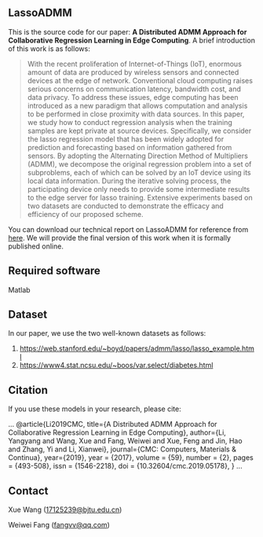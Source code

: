 ## LassoADMM

This is the source code for our paper: **A Distributed ADMM Approach for Collaborative Regression Learning in Edge Computing**. A brief introduction of this work is as follows:

> With the recent proliferation of Internet-of-Things (IoT), enormous amount of data are produced by wireless sensors and connected devices at the edge of network. Conventional cloud computing raises serious concerns on communication latency, bandwidth cost, and data privacy. To address these issues, edge computing has been introduced as a new paradigm that allows computation and analysis to be performed in close proximity with data sources. In this paper, we study how to conduct regression analysis when the training samples are kept private at source devices. Specifically, we consider the lasso regression model that has been widely adopted for prediction and forecasting based on information gathered from sensors. By adopting the Alternating Direction Method of Multipliers (ADMM), we decompose the original regression problem into a set of subproblems, each of which can be solved by an IoT device using its local data information. During the iterative solving process, the participating device only needs to provide some intermediate results to the edge server for lasso training. Extensive experiments based on two datasets are conducted to demonstrate the efficacy and efficiency of our proposed scheme.

You can download our technical report on LassoADMM for reference from [here](http://www.techscience.com/cmc/2019/doi.php?id=5756 "LassoADMM"). We will provide the final version of this work when it is formally published online.

## Required software

Matlab

## Dataset

In our paper, we use the two well-known datasets as follows:

1. https://web.stanford.edu/~boyd/papers/admm/lasso/lasso_example.html
2. https://www4.stat.ncsu.edu/~boos/var.select/diabetes.html

## Citation

If you use these models in your research, please cite:

...
@article{Li2019CMC,
  title={A Distributed ADMM Approach for Collaborative Regression Learning in Edge Computing},
  author={Li, Yangyang and Wang, Xue and Fang, Weiwei and Xue, Feng and Jin, Hao and Zhang, Yi and Li, Xianwei},
  journal={CMC: Computers, Materials & Continua},
  year={2019},
  year     = {2017},
  volume   = {59},
  number   = {2},
  pages    = {493-508},
  issn     = {1546-2218},
  doi      = {10.32604/cmc.2019.05178},
}
...

## Contact

Xue Wang (17125239@bjtu.edu.cn)

Weiwei Fang (fangvv@qq.com)

